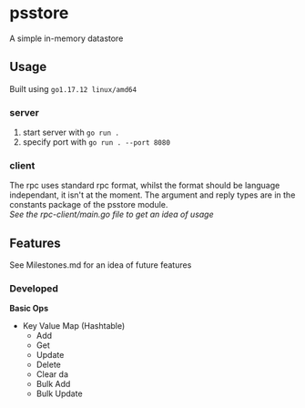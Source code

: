 # psstore
A simple in-memory datastore

## Usage
Built using `go1.17.12 linux/amd64`  
### server
1. start server with `go run .`  
2. specify port with `go run . --port 8080`  
### client
The rpc uses standard rpc format, whilst the format should be 
language independant, it isn't at the moment. The argument and reply
types are in the constants package of the psstore module.  
*See the rpc-client/main.go file to get an idea of usage*

## Features
See Milestones.md for an idea of future features  

### Developed
**Basic Ops**
* Key Value Map (Hashtable)
  - Add
  - Get
  - Update
  - Delete
  - Clear da
  - Bulk Add
  - Bulk Update
